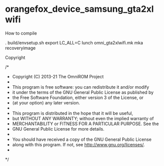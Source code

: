 # orangefox_device_samsung_gta2xlwifi

How to compile

. build/envsetup.sh
export LC_ALL=C
lunch omni_gta2xlwifi.mk
mka recoveryimage

Copyright

 /*
 *  Copyright (C) 2013-21 The OmniROM Project
 *
 * This program is free software: you can redistribute it and/or modify
 * it under the terms of the GNU General Public License as published by
 * the Free Software Foundation, either version 3 of the License, or
 * (at your option) any later version.
 *
 * This program is distributed in the hope that it will be useful,
 * but WITHOUT ANY WARRANTY; without even the implied warranty of
 * MERCHANTABILITY or FITNESS FOR A PARTICULAR PURPOSE.  See the
 * GNU General Public License for more details.
 *
 * You should have received a copy of the GNU General Public License
 * along with this program.  If not, see <http://www.gnu.org/licenses/>.
 *
 */
